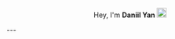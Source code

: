 <p align=center>Hey, I'm <b>Daniil Yan</b> <img src="https://github.com/blackcater/blackcater/raw/main/images/Hi.gif" width=20 height=20></img></p>
--- 
